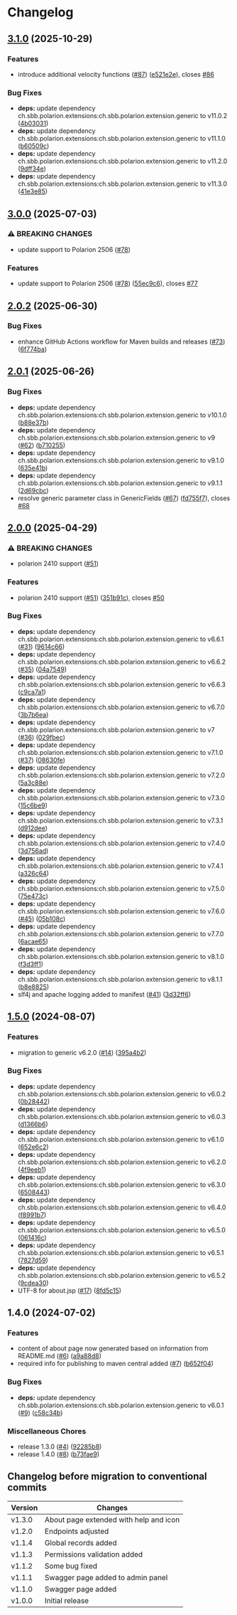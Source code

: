 # Changelog

## [3.1.0](https://github.com/SchweizerischeBundesbahnen/ch.sbb.polarion.extension.api-extender/compare/v3.0.0...v3.1.0) (2025-10-29)


### Features

* introduce additional velocity functions ([#87](https://github.com/SchweizerischeBundesbahnen/ch.sbb.polarion.extension.api-extender/issues/87)) ([e521e2e](https://github.com/SchweizerischeBundesbahnen/ch.sbb.polarion.extension.api-extender/commit/e521e2e87ce980e8c8c77499943756176a052903)), closes [#86](https://github.com/SchweizerischeBundesbahnen/ch.sbb.polarion.extension.api-extender/issues/86)


### Bug Fixes

* **deps:** update dependency ch.sbb.polarion.extensions:ch.sbb.polarion.extension.generic to v11.0.2 ([4b03031](https://github.com/SchweizerischeBundesbahnen/ch.sbb.polarion.extension.api-extender/commit/4b03031fc7bb6f15200934683d2799114c510fb2))
* **deps:** update dependency ch.sbb.polarion.extensions:ch.sbb.polarion.extension.generic to v11.1.0 ([b60509c](https://github.com/SchweizerischeBundesbahnen/ch.sbb.polarion.extension.api-extender/commit/b60509c63a987b6a0ccb714aff605ed946d854b4))
* **deps:** update dependency ch.sbb.polarion.extensions:ch.sbb.polarion.extension.generic to v11.2.0 ([9dff34e](https://github.com/SchweizerischeBundesbahnen/ch.sbb.polarion.extension.api-extender/commit/9dff34e44e2acf34e9ddb638c3bf3bdb94e1d1ac))
* **deps:** update dependency ch.sbb.polarion.extensions:ch.sbb.polarion.extension.generic to v11.3.0 ([41e3e85](https://github.com/SchweizerischeBundesbahnen/ch.sbb.polarion.extension.api-extender/commit/41e3e8527b9219cfbbd94546a25ddce1332dc960))

## [3.0.0](https://github.com/SchweizerischeBundesbahnen/ch.sbb.polarion.extension.api-extender/compare/v2.0.2...v3.0.0) (2025-07-03)


### ⚠ BREAKING CHANGES

* update support to Polarion 2506 ([#78](https://github.com/SchweizerischeBundesbahnen/ch.sbb.polarion.extension.api-extender/issues/78))

### Features

* update support to Polarion 2506 ([#78](https://github.com/SchweizerischeBundesbahnen/ch.sbb.polarion.extension.api-extender/issues/78)) ([55ec9c6](https://github.com/SchweizerischeBundesbahnen/ch.sbb.polarion.extension.api-extender/commit/55ec9c6e9e29c9e95aac7e4cef319a7219db125a)), closes [#77](https://github.com/SchweizerischeBundesbahnen/ch.sbb.polarion.extension.api-extender/issues/77)

## [2.0.2](https://github.com/SchweizerischeBundesbahnen/ch.sbb.polarion.extension.api-extender/compare/v2.0.1...v2.0.2) (2025-06-30)


### Bug Fixes

* enhance GitHub Actions workflow for Maven builds and releases ([#73](https://github.com/SchweizerischeBundesbahnen/ch.sbb.polarion.extension.api-extender/issues/73)) ([6f774ba](https://github.com/SchweizerischeBundesbahnen/ch.sbb.polarion.extension.api-extender/commit/6f774bafc13b630f5cf914c8475bc2195290118a))

## [2.0.1](https://github.com/SchweizerischeBundesbahnen/ch.sbb.polarion.extension.api-extender/compare/v2.0.0...v2.0.1) (2025-06-26)


### Bug Fixes

* **deps:** update dependency ch.sbb.polarion.extensions:ch.sbb.polarion.extension.generic to v10.1.0 ([b88e37b](https://github.com/SchweizerischeBundesbahnen/ch.sbb.polarion.extension.api-extender/commit/b88e37bd615d9413c9af01db0ffaa0d15d9b3cb5))
* **deps:** update dependency ch.sbb.polarion.extensions:ch.sbb.polarion.extension.generic to v9 ([#62](https://github.com/SchweizerischeBundesbahnen/ch.sbb.polarion.extension.api-extender/issues/62)) ([b710255](https://github.com/SchweizerischeBundesbahnen/ch.sbb.polarion.extension.api-extender/commit/b710255a251ddc7be146e560df523ba2f6cf3198))
* **deps:** update dependency ch.sbb.polarion.extensions:ch.sbb.polarion.extension.generic to v9.1.0 ([635e41b](https://github.com/SchweizerischeBundesbahnen/ch.sbb.polarion.extension.api-extender/commit/635e41b19176db87087c21104fdb2d9b175cff57))
* **deps:** update dependency ch.sbb.polarion.extensions:ch.sbb.polarion.extension.generic to v9.1.1 ([2d69cbc](https://github.com/SchweizerischeBundesbahnen/ch.sbb.polarion.extension.api-extender/commit/2d69cbc155cd926dfffc708e793fe4c8345016cc))
* resolve generic parameter class in GenericFields ([#67](https://github.com/SchweizerischeBundesbahnen/ch.sbb.polarion.extension.api-extender/issues/67)) ([fd755f7](https://github.com/SchweizerischeBundesbahnen/ch.sbb.polarion.extension.api-extender/commit/fd755f7011251a8ba78411a4384999f681a18c00)), closes [#68](https://github.com/SchweizerischeBundesbahnen/ch.sbb.polarion.extension.api-extender/issues/68)

## [2.0.0](https://github.com/SchweizerischeBundesbahnen/ch.sbb.polarion.extension.api-extender/compare/v1.5.0...v2.0.0) (2025-04-29)


### ⚠ BREAKING CHANGES

* polarion 2410 support ([#51](https://github.com/SchweizerischeBundesbahnen/ch.sbb.polarion.extension.api-extender/issues/51))

### Features

* polarion 2410 support ([#51](https://github.com/SchweizerischeBundesbahnen/ch.sbb.polarion.extension.api-extender/issues/51)) ([351b91c](https://github.com/SchweizerischeBundesbahnen/ch.sbb.polarion.extension.api-extender/commit/351b91cb40aae997e8709274e7f6f8de6bea922d)), closes [#50](https://github.com/SchweizerischeBundesbahnen/ch.sbb.polarion.extension.api-extender/issues/50)


### Bug Fixes

* **deps:** update dependency ch.sbb.polarion.extensions:ch.sbb.polarion.extension.generic to v6.6.1 ([#31](https://github.com/SchweizerischeBundesbahnen/ch.sbb.polarion.extension.api-extender/issues/31)) ([9614c66](https://github.com/SchweizerischeBundesbahnen/ch.sbb.polarion.extension.api-extender/commit/9614c667912fbf40ce6634e1878dbaf9fe493ed8))
* **deps:** update dependency ch.sbb.polarion.extensions:ch.sbb.polarion.extension.generic to v6.6.2 ([#35](https://github.com/SchweizerischeBundesbahnen/ch.sbb.polarion.extension.api-extender/issues/35)) ([04a7549](https://github.com/SchweizerischeBundesbahnen/ch.sbb.polarion.extension.api-extender/commit/04a75499746ccc91f2a6e6e24d5b87486b9798d5))
* **deps:** update dependency ch.sbb.polarion.extensions:ch.sbb.polarion.extension.generic to v6.6.3 ([c9ca7a1](https://github.com/SchweizerischeBundesbahnen/ch.sbb.polarion.extension.api-extender/commit/c9ca7a151324535b62873f6e5f4532b3088b3396))
* **deps:** update dependency ch.sbb.polarion.extensions:ch.sbb.polarion.extension.generic to v6.7.0 ([3b7b6ea](https://github.com/SchweizerischeBundesbahnen/ch.sbb.polarion.extension.api-extender/commit/3b7b6ea6e72f563787cee9e19ff4e42046570cf1))
* **deps:** update dependency ch.sbb.polarion.extensions:ch.sbb.polarion.extension.generic to v7 ([#36](https://github.com/SchweizerischeBundesbahnen/ch.sbb.polarion.extension.api-extender/issues/36)) ([029fbec](https://github.com/SchweizerischeBundesbahnen/ch.sbb.polarion.extension.api-extender/commit/029fbeca2a811bb0396d3b60c0c70b045fdbb59c))
* **deps:** update dependency ch.sbb.polarion.extensions:ch.sbb.polarion.extension.generic to v7.1.0 ([#37](https://github.com/SchweizerischeBundesbahnen/ch.sbb.polarion.extension.api-extender/issues/37)) ([08630fe](https://github.com/SchweizerischeBundesbahnen/ch.sbb.polarion.extension.api-extender/commit/08630fe537d84ed9025c33ce7c9de31091b7f2dd))
* **deps:** update dependency ch.sbb.polarion.extensions:ch.sbb.polarion.extension.generic to v7.2.0 ([5a3c88e](https://github.com/SchweizerischeBundesbahnen/ch.sbb.polarion.extension.api-extender/commit/5a3c88e7c26a0c04f515cd29a0070781942747f0))
* **deps:** update dependency ch.sbb.polarion.extensions:ch.sbb.polarion.extension.generic to v7.3.0 ([15c6be9](https://github.com/SchweizerischeBundesbahnen/ch.sbb.polarion.extension.api-extender/commit/15c6be9fc93f6278dfde32eb20c58e5988fcbce3))
* **deps:** update dependency ch.sbb.polarion.extensions:ch.sbb.polarion.extension.generic to v7.3.1 ([d912dee](https://github.com/SchweizerischeBundesbahnen/ch.sbb.polarion.extension.api-extender/commit/d912dee1037fc26be281176a5e5ace89f3e87297))
* **deps:** update dependency ch.sbb.polarion.extensions:ch.sbb.polarion.extension.generic to v7.4.0 ([3d756ad](https://github.com/SchweizerischeBundesbahnen/ch.sbb.polarion.extension.api-extender/commit/3d756ad468ffc2f6dde4c38b82431759ef4878aa))
* **deps:** update dependency ch.sbb.polarion.extensions:ch.sbb.polarion.extension.generic to v7.4.1 ([a326c64](https://github.com/SchweizerischeBundesbahnen/ch.sbb.polarion.extension.api-extender/commit/a326c643dcdac33f984944a31ded49d58803fc9a))
* **deps:** update dependency ch.sbb.polarion.extensions:ch.sbb.polarion.extension.generic to v7.5.0 ([75e473c](https://github.com/SchweizerischeBundesbahnen/ch.sbb.polarion.extension.api-extender/commit/75e473c507b8dee654fb79eb4fea75a5981c9c0c))
* **deps:** update dependency ch.sbb.polarion.extensions:ch.sbb.polarion.extension.generic to v7.6.0 ([#45](https://github.com/SchweizerischeBundesbahnen/ch.sbb.polarion.extension.api-extender/issues/45)) ([05b108c](https://github.com/SchweizerischeBundesbahnen/ch.sbb.polarion.extension.api-extender/commit/05b108c9d5850790cf7128653b94ba708b2c365f))
* **deps:** update dependency ch.sbb.polarion.extensions:ch.sbb.polarion.extension.generic to v7.7.0 ([6acae65](https://github.com/SchweizerischeBundesbahnen/ch.sbb.polarion.extension.api-extender/commit/6acae650e9db1fafe5b6789ab1b4515e513fc504))
* **deps:** update dependency ch.sbb.polarion.extensions:ch.sbb.polarion.extension.generic to v8.1.0 ([f3d3ff1](https://github.com/SchweizerischeBundesbahnen/ch.sbb.polarion.extension.api-extender/commit/f3d3ff1aed361e40ba2b399df429ff9d15b75cfd))
* **deps:** update dependency ch.sbb.polarion.extensions:ch.sbb.polarion.extension.generic to v8.1.1 ([b8e8825](https://github.com/SchweizerischeBundesbahnen/ch.sbb.polarion.extension.api-extender/commit/b8e8825aaf89633b064424981024a751c78b5bc8))
* slf4j and apache logging added to manifest ([#41](https://github.com/SchweizerischeBundesbahnen/ch.sbb.polarion.extension.api-extender/issues/41)) ([3d32ff6](https://github.com/SchweizerischeBundesbahnen/ch.sbb.polarion.extension.api-extender/commit/3d32ff63f378878c13bb03657dbcb63f288e4889))

## [1.5.0](https://github.com/SchweizerischeBundesbahnen/ch.sbb.polarion.extension.api-extender/compare/v1.4.0...v1.5.0) (2024-08-07)


### Features

* migration to generic v6.2.0 ([#14](https://github.com/SchweizerischeBundesbahnen/ch.sbb.polarion.extension.api-extender/issues/14)) ([395a4b2](https://github.com/SchweizerischeBundesbahnen/ch.sbb.polarion.extension.api-extender/commit/395a4b22d3a44eee0ad37670ff7b2221eec2095d))


### Bug Fixes

* **deps:** update dependency ch.sbb.polarion.extensions:ch.sbb.polarion.extension.generic to v6.0.2 ([0b28442](https://github.com/SchweizerischeBundesbahnen/ch.sbb.polarion.extension.api-extender/commit/0b28442bdb32f85cc892cbd297ef68f61acc89b6))
* **deps:** update dependency ch.sbb.polarion.extensions:ch.sbb.polarion.extension.generic to v6.0.3 ([d1366b6](https://github.com/SchweizerischeBundesbahnen/ch.sbb.polarion.extension.api-extender/commit/d1366b690a2567b0dcb21c1ffaa28c51acd89a13))
* **deps:** update dependency ch.sbb.polarion.extensions:ch.sbb.polarion.extension.generic to v6.1.0 ([652e6c2](https://github.com/SchweizerischeBundesbahnen/ch.sbb.polarion.extension.api-extender/commit/652e6c28e58db87e03f8dfdf512d7b14cbefbfc0))
* **deps:** update dependency ch.sbb.polarion.extensions:ch.sbb.polarion.extension.generic to v6.2.0 ([4f9eeb1](https://github.com/SchweizerischeBundesbahnen/ch.sbb.polarion.extension.api-extender/commit/4f9eeb1f9fd52ff6a230f147429f31d3740053ec))
* **deps:** update dependency ch.sbb.polarion.extensions:ch.sbb.polarion.extension.generic to v6.3.0 ([6508443](https://github.com/SchweizerischeBundesbahnen/ch.sbb.polarion.extension.api-extender/commit/65084439d1af9a1b77695788f74508e4ccc3631b))
* **deps:** update dependency ch.sbb.polarion.extensions:ch.sbb.polarion.extension.generic to v6.4.0 ([f8991b7](https://github.com/SchweizerischeBundesbahnen/ch.sbb.polarion.extension.api-extender/commit/f8991b797719434cbc22e09268dd0183086cf02a))
* **deps:** update dependency ch.sbb.polarion.extensions:ch.sbb.polarion.extension.generic to v6.5.0 ([061416c](https://github.com/SchweizerischeBundesbahnen/ch.sbb.polarion.extension.api-extender/commit/061416c31527e7adbb26b09cdbe0a4332c7c2be6))
* **deps:** update dependency ch.sbb.polarion.extensions:ch.sbb.polarion.extension.generic to v6.5.1 ([7827d59](https://github.com/SchweizerischeBundesbahnen/ch.sbb.polarion.extension.api-extender/commit/7827d5946c7a4d3f990c4b2a5800a6e8bee8d24c))
* **deps:** update dependency ch.sbb.polarion.extensions:ch.sbb.polarion.extension.generic to v6.5.2 ([9cdea30](https://github.com/SchweizerischeBundesbahnen/ch.sbb.polarion.extension.api-extender/commit/9cdea303662f7e70f3aeb86b37ce82568881c38d))
* UTF-8 for about.jsp ([#17](https://github.com/SchweizerischeBundesbahnen/ch.sbb.polarion.extension.api-extender/issues/17)) ([8fd5c15](https://github.com/SchweizerischeBundesbahnen/ch.sbb.polarion.extension.api-extender/commit/8fd5c151858fd3a915c6ced7e8a582505c1fc7b8))

## 1.4.0 (2024-07-02)


### Features

* content of about page now generated based on information from README.md ([#6](https://github.com/SchweizerischeBundesbahnen/ch.sbb.polarion.extension.api-extender/issues/6)) ([a9a88d8](https://github.com/SchweizerischeBundesbahnen/ch.sbb.polarion.extension.api-extender/commit/a9a88d8d43e6c19cc1261b2e56817c26b42cf923))
* required info for publishing to maven central added ([#7](https://github.com/SchweizerischeBundesbahnen/ch.sbb.polarion.extension.api-extender/issues/7)) ([b652f04](https://github.com/SchweizerischeBundesbahnen/ch.sbb.polarion.extension.api-extender/commit/b652f04f03d5fc96a8c7ac2e448f4992cdc1ae33))


### Bug Fixes

* **deps:** update dependency ch.sbb.polarion.extensions:ch.sbb.polarion.extension.generic to v6.0.1 ([#9](https://github.com/SchweizerischeBundesbahnen/ch.sbb.polarion.extension.api-extender/issues/9)) ([c58c34b](https://github.com/SchweizerischeBundesbahnen/ch.sbb.polarion.extension.api-extender/commit/c58c34b71f219e5e9bc3b428dd51f41af23b36f8))


### Miscellaneous Chores

* release 1.3.0 ([#4](https://github.com/SchweizerischeBundesbahnen/ch.sbb.polarion.extension.api-extender/issues/4)) ([92285b8](https://github.com/SchweizerischeBundesbahnen/ch.sbb.polarion.extension.api-extender/commit/92285b8565ad499cbb7aca9d5f3ecd2058260fd1))
* release 1.4.0 ([#8](https://github.com/SchweizerischeBundesbahnen/ch.sbb.polarion.extension.api-extender/issues/8)) ([b73fae9](https://github.com/SchweizerischeBundesbahnen/ch.sbb.polarion.extension.api-extender/commit/b73fae91fb0cefa94396c4086a3a80083b510e08))

## Changelog before migration to conventional commits

| Version | Changes                                |
|---------|----------------------------------------|
| v1.3.0  | About page extended with help and icon |
| v1.2.0  | Endpoints adjusted                     |
| v1.1.4  | Global records added                   |
| v1.1.3  | Permissions validation added           |
| v1.1.2  | Some bug fixed                         |
| v1.1.1  | Swagger page added to admin panel      |
| v1.1.0  | Swagger page added                     |
| v1.0.0  | Initial release                        |
